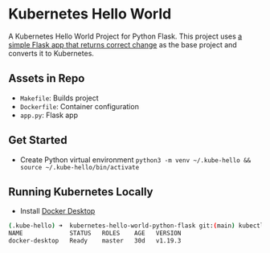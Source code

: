 # Kubernetes Hello World
A Kubernetes Hello World Project for Python Flask.  This project uses [a simple Flask app that returns correct change](https://github.com/noahgift/flask-change-microservice) as the base project and converts it to Kubernetes.

## Assets in Repo

* `Makefile`:  Builds project
* `Dockerfile`:  Container configuration
* `app.py`:  Flask app


## Get Started

* Create Python virtual environment `python3 -m venv ~/.kube-hello && source ~/.kube-hello/bin/activate`

## Running Kubernetes Locally

* Install [Docker Desktop](https://www.docker.com/products/docker-desktop)

```bash
(.kube-hello) ➜  kubernetes-hello-world-python-flask git:(main) kubectl get nodes
NAME             STATUS   ROLES    AGE   VERSION
docker-desktop   Ready    master   30d   v1.19.3
```
